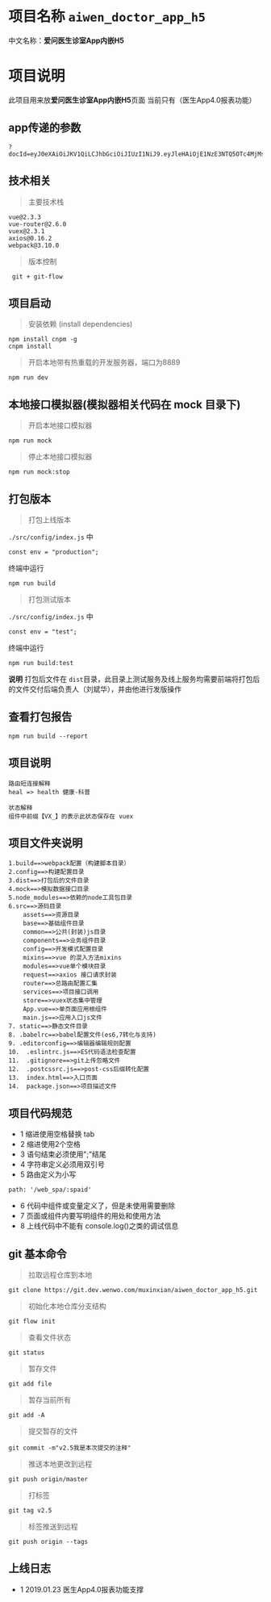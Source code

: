 # 项目名称 ```aiwen_doctor_app_h5```
  中文名称：**爱问医生诊室App内嵌H5**

# 项目说明
  此项目用来放**爱问医生诊室App内嵌H5**页面
  当前只有（医生App4.0报表功能）


## app传递的参数

```
?docId=eyJ0eXAiOiJKV1QiLCJhbGciOiJIUzI1NiJ9.eyJleHAiOjE1NzE3NTQ5OTc4MjMsInBheWxvYWQiOiJcIjE1MTEyMzA4MjUwXCIifQ.r2IwgOg0VmPsM5OHjrvrnJMXvPicnO8uWar1pSZ0RwU&isApp=1&clientType=app&versioncode=410&source=ios&appChannel=wenwo
```

## 技术相关

>主要技术栈

  ```
  vue@2.3.3
  vue-router@2.6.0
  vuex@2.3.1
  axios@0.16.2
  webpack@3.10.0
  ```
> 版本控制

```
 git + git-flow
```

## 项目启动

> 安装依赖 (install dependencies)
```
npm install cnpm -g
cnpm install
```

> 开启本地带有热重载的开发服务器，端口为8889

```
npm run dev
```
## 本地接口模拟器(模拟器相关代码在 mock 目录下)
> 开启本地接口模拟器
```
npm run mock
```
> 停止本地接口模拟器
```
npm run mock:stop
```

## 打包版本
>打包上线版本

```./src/config/index.js``` 中
```
const env = "production";
```
终端中运行
```
npm run build
```
>打包测试版本

```./src/config/index.js``` 中
```
const env = "test";
```
终端中运行
```
npm run build:test
```

**说明** 打包后文件在 ```dist```目录，此目录上测试服务及线上服务均需要前端将打包后的文件交付后端负责人（刘斌华），并由他进行发版操作

## 查看打包报告
```
npm run build --report
```
## 项目说明

```
路由短连接解释
heal => health 健康-科普

状态解释
组件中前缀【VX_】的表示此状态保存在 vuex
```
## 项目文件夹说明

```
1.build==>webpack配置（构建脚本目录）
2.config==>构建配置目录
3.dist==>打包后的文件目录
4.mock==>模拟数据接口目录
5.node_modules==>依赖的node工具包目录
6.src==>源码目录
    assets==>资源目录
    base==>基础组件目录
    common==>公共(封装)js目录
    components==>业务组件目录
    config==>开发模式配置目录
    mixins==>vue 的混入方法mixins
    modules==>vue单个模块目录
    request==>axios 接口请求封装
    router==>总路由配置汇集
    services==>项目接口调用
    store==>vuex状态集中管理
    App.vue==>单页面应用根组件
    main.js==>应用入口js文件
7. static==>静态文件目录
8. .babelrc==>babel配置文件(es6,7转化与支持)
9. .editorconfig==>编辑器编辑规则配置
10.  .eslintrc.js==>ES代码语法检查配置
11.  .gitignore==>git上传忽略文件
12.  .postcssrc.js==>post-css后缀转化配置
13.  index.html==>入口页面
14.  package.json==>项目描述文件

```
## 项目代码规范

* 1 缩进使用空格替换 tab
* 2 缩进使用2个空格
* 3 语句结束必须使用";"结尾
* 4 字符串定义必须用双引号
* 5 路由定义为小写
```
path: '/web_spa/:spaid'
```
* 6 代码中组件或变量定义了，但是未使用需要删除
* 7 页面或组件内要写明组件的用处和使用方法
* 8 上线代码中不能有 console.log()之类的调试信息

## git 基本命令

> 拉取远程仓库到本地
```
git clone https://git.dev.wenwo.com/muxinxian/aiwen_doctor_app_h5.git
```
> 初始化本地仓库分支结构
```
git flow init
```
> 查看文件状态
```
git status
```
> 暂存文件
```
git add file
```
> 暂存当前所有
```
git add -A
```
> 提交暂存的文件
```
git commit -m"v2.5我是本次提交的注释"
```
> 推送本地更改到远程
```
git push origin/master
```
> 打标签
```
git tag v2.5
```

> 标签推送到远程
```
git push origin --tags
```

## 上线日志
* 1 2019.01.23 医生App4.0报表功能支撑
